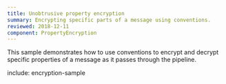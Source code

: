 ```yaml
---
title: Unobtrusive property encryption
summary: Encrypting specific parts of a message using conventions.
reviewed: 2018-12-11
component: PropertyEncryption
---
```


This sample demonstrates how to use conventions to encrypt and decrypt specific properties of a message as it passes through the pipeline.

include: encryption-sample